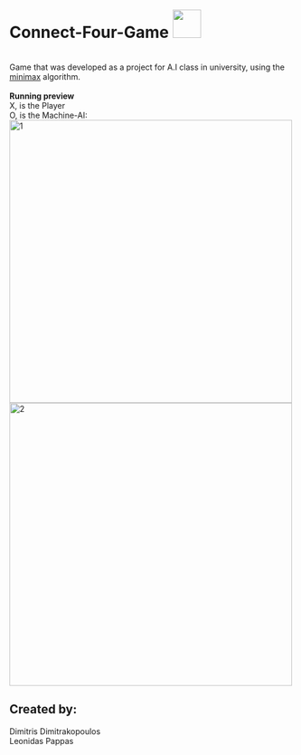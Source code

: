 # Connect-Four-Game <img src="https://www.thanassis.space/connect-four.jpg" height="50px" width="50px">
<br>
Game that was developed as a project for A.I class in university, using the <a href="https://www.youtube.com/watch?v=l-hh51ncgDI">minimax</a> algorithm.
<br><br>
<b>Running preview</b>
<br>
X, is the Player<br>O, is the Machine-AI:
<br>
<img src="https://i.ibb.co/ygz6vfx/1.png" alt="1" border="0" height="500px">
<img src="https://i.ibb.co/xgV4wzK/2.png" alt="2" border="0" height="500px">
<br>
<h2>Created by:</h2>
Dimitris Dimitrakopoulos<br>
Leonidas Pappas
